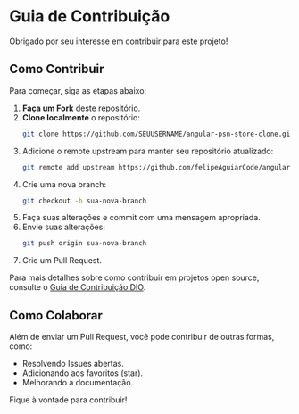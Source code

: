 # Guia de Contribuição

Obrigado por seu interesse em contribuir para este projeto!

## Como Contribuir

Para começar, siga as etapas abaixo:

1. **Faça um Fork** deste repositório.
2. **Clone localmente** o repositório:
   ```bash
   git clone https://github.com/SEUUSERNAME/angular-psn-store-clone.git
3. Adicione o remote upstream para manter seu repositório atualizado:
    ```bash
    git remote add upstream https://github.com/felipeAguiarCode/angular-psn-store-clone.git
4. Crie uma nova branch:
    ```bash
    git checkout -b sua-nova-branch
5. Faça suas alterações e commit com uma mensagem apropriada.
6. Envie suas alterações:
    ```bash
    git push origin sua-nova-branch
7. Crie um Pull Request.

Para mais detalhes sobre como contribuir em projetos open source, consulte o [Guia de Contribuição DIO](https://github.com/gildemardiniz/dio-lab-open-source).

## Como Colaborar
Além de enviar um Pull Request, você pode contribuir de outras formas, como:

- Resolvendo Issues abertas.
- Adicionando aos favoritos (star).
- Melhorando a documentação.

Fique à vontade para contribuir!


